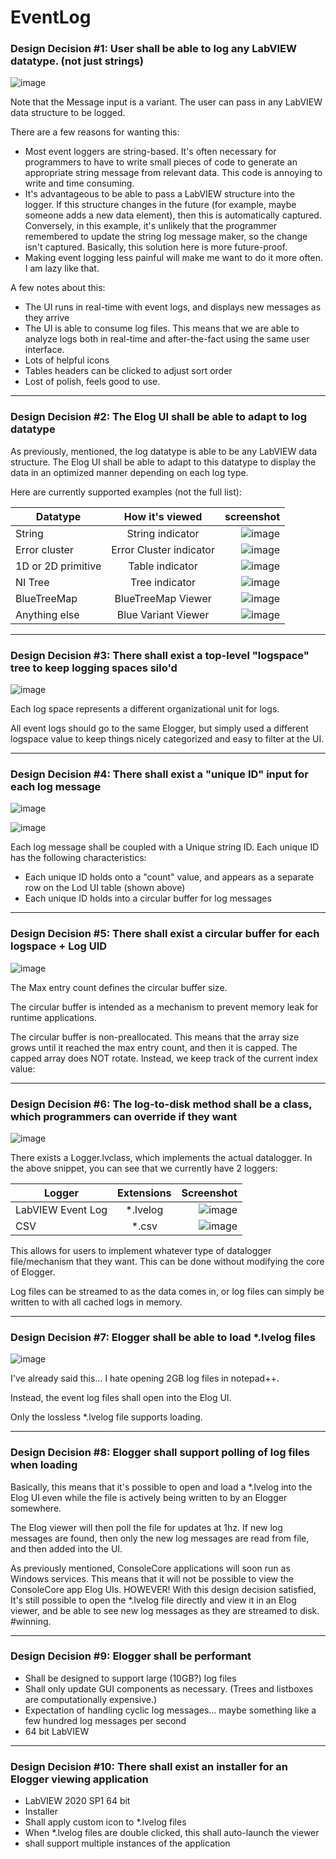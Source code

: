 # EventLog

### Design Decision #1: User shall be able to log any LabVIEW datatype.  (not just strings)

![image](https://user-images.githubusercontent.com/7429922/209487674-4cae87da-0c9b-424f-9af4-e94b6912f716.png)


Note that the Message input is a variant.  The user can pass in any LabVIEW data structure to be logged.

There are a few reasons for wanting this:

* Most event loggers are string-based.  It's often necessary for programmers to have to write small pieces of code to generate an appropriate string message from relevant data.  This code is annoying to write and time consuming.
* It's advantageous to be able to pass a LabVIEW structure into the logger.  If this structure changes in the future (for example, maybe someone adds a new data element), then this is automatically captured.  Conversely, in this example, it's unlikely that the programmer remembered to update the string log message maker, so the change isn't captured.  Basically, this solution here is more future-proof.
* Making event logging less painful will make me want to do it more often.  I am lazy like that.

A few notes about this:

* The UI runs in real-time with event logs, and displays new messages as they arrive
* The UI is able to consume log files.  This means that we are able to analyze logs both in real-time and after-the-fact using the same user interface.
* Lots of helpful icons
* Tables headers can be clicked to adjust sort order
* Lost of polish, feels good to use.

---

### Design Decision #2: The Elog UI shall be able to adapt to log datatype
As previously, mentioned, the log datatype is able to be any LabVIEW data structure.  The Elog UI shall be able to adapt to this datatype to display the data in an optimized manner depending on each log type.

Here are currently supported examples (not the full list):

| Datatype        | How it's viewed           | screenshot  |
| ------------- |:-------------:| -----:|
| String | String indicator | ![image](https://user-images.githubusercontent.com/7429922/209487905-dad7d967-29bb-4dac-b0b7-138243dd3547.png) |
| Error cluster | Error Cluster indicator | ![image](https://user-images.githubusercontent.com/7429922/209487920-86bf32ea-8f01-48d6-be3c-868d38401d53.png) |
| 1D or 2D primitive | Table indicator | ![image](https://user-images.githubusercontent.com/7429922/209488037-1dbb3340-b382-467b-adc4-243f3c385e9d.png) |
| NI Tree | Tree indicator | ![image](https://user-images.githubusercontent.com/7429922/209488105-7b81e49e-76d2-47bf-8385-5fdac4d81d1b.png) |
| BlueTreeMap      | BlueTreeMap Viewer | ![image](https://user-images.githubusercontent.com/7429922/209488112-288730af-b971-4df1-be8a-dfa5d7c0b1bd.png) |
| Anything else | Blue Variant Viewer | ![image](https://user-images.githubusercontent.com/7429922/209487931-1a38a1b3-f3c0-44cd-a4b9-8835f0e36a42.png) |

---

### Design Decision #3: There shall exist a top-level "logspace" tree to keep logging spaces silo'd

![image](https://user-images.githubusercontent.com/7429922/209488281-e00e7876-8afb-493a-b5c4-28e0a6d70814.png)

Each log space represents a different organizational unit for logs.

All event logs should go to the same Elogger, but simply used a different logspace value to keep things nicely categorized and easy to filter at the UI.

---

### Design Decision #4: There shall exist a "unique ID" input for each log message

![image](https://user-images.githubusercontent.com/7429922/209488309-e2c86b46-920d-4df9-9b16-6615696587b3.png)

![image](https://user-images.githubusercontent.com/7429922/209488320-ff418dd5-d951-4c09-8d6f-e40d94e46feb.png)

Each log message shall be coupled with a Unique string ID.  Each unique ID has the following characteristics:

* Each unique ID holds onto a "count" value, and appears as a separate row on the Lod UI table (shown above)
* Each unique ID holds into a circular buffer for log messages

---

### Design Decision #5: There shall exist a circular buffer for each logspace + Log UID

![image](https://user-images.githubusercontent.com/7429922/209488369-47afda6a-e035-417e-82b4-98953af53d1b.png)

The Max entry count defines the circular buffer size.

The circular buffer is intended as a mechanism to prevent memory leak for runtime applications.

The circular buffer is non-preallocated.  This means that the array size grows until it reached the max entry count, and then it is capped.  The capped array does NOT rotate.  Instead, we keep track of the current index value:

---

### Design Decision #6: The log-to-disk method shall be a class, which programmers can override if they want

![image](https://user-images.githubusercontent.com/7429922/209488406-3199b151-edec-4846-a52e-93de8317a5f8.png)

There exists a Logger.lvclass, which implements the actual datalogger.  In the above snippet, you can see that we currently have 2 loggers:

| Logger        | Extensions           | Screenshot  |
| ------------- |:-------------:| -----:|
| LabVIEW Event Log      | \*.lvelog | ![image](https://user-images.githubusercontent.com/7429922/209488479-555060fc-cc6f-40f5-8a6f-9483ffad6d08.png) |
| CSV      | \*.csv      |  ![image](https://user-images.githubusercontent.com/7429922/209488484-219be5d3-35c3-4d65-898e-1bb9ed1f2a39.png) |

This allows for users to implement whatever type of datalogger file/mechanism that they want.  This can be done without modifying the core of Elogger.

Log files can be streamed to as the data comes in, or log files can simply be written to with all cached logs in memory.

---

### Design Decision #7: Elogger shall be able to load *.lvelog files

![image](https://user-images.githubusercontent.com/7429922/209488509-91f2bdc8-fd97-4b99-b457-acb7ace9ffc5.png)

I've already said this... I hate opening 2GB log files in notepad++.

Instead, the event log files shall open into the Elog UI.

Only the lossless \*.lvelog file supports loading.

---

### Design Decision #8: Elogger shall support polling of log files when loading
Basically, this means that it's possible to open and load a \*.lvelog into the Elog UI even while the file is actively being written to by an Elogger somewhere.

The Elog viewer will then poll the file for updates at 1hz.  If new log messages are found, then only the new log messages are read from file, and then added into the UI.

As previously mentioned, ConsoleCore applications will soon run as Windows services.  This means that it will not be possible to view the ConsoleCore app Elog UIs.  HOWEVER!  With this design decision satisfied, It's still possible to open the \*.lvelog file directly and view it in an Elog viewer, and be able to see new log messages as they are streamed to disk.  #winning.

---

### Design Decision #9: Elogger shall be performant
* Shall be designed to support large (10GB?) log files
* Shall only update GUI components as necessary.  (Trees and listboxes are computationally expensive.)
* Expectation of handling cyclic log messages... maybe something like a few hundred log messages per second
* 64 bit LabVIEW

---

### Design Decision #10: There shall exist an installer for an Elogger viewing application
* LabVIEW 2020 SP1 64 bit
* Installer
* Shall apply custom icon to \*.lvelog files
* When \*.lvelog files are double clicked, this shall auto-launch the viewer
* shall support multiple instances of the application
